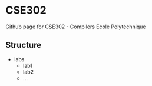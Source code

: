 # CSE302

Github page for CSE302 - Compilers Ecole Polytechnique

## Structure

- labs
  - lab1
  - lab2
  - ...
